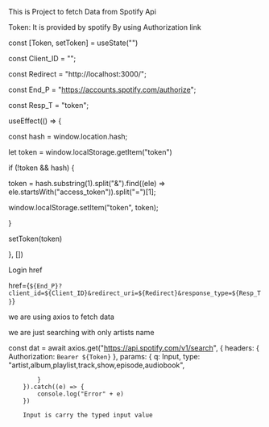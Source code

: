 This is Project to fetch Data from Spotify Api


Token: It is provided by spotify By using Authorization link

const [Token, setToken] = useState("")

const Client_ID = "";

const Redirect = "http://localhost:3000/";

const End_P = "https://accounts.spotify.com/authorize";

const Resp_T = "token";

useEffect(() => {

const hash = window.location.hash;

let token = window.localStorage.getItem("token")

if (!token && hash) {

token = hash.substring(1).split("&").find((ele) => ele.startsWith("access_token")).split("=")[1];

window.localStorage.setItem("token", token);

}

setToken(token)

  }, [])
  

Login href 

href={`${End_P}?client_id=${Client_ID}&redirect_uri=${Redirect}&response_type=${Resp_T}`}


we are using axios to fetch data
<!-- >>>npm i axios -->

we are just searching with only artists name

const dat = await axios.get("https://api.spotify.com/v1/search", {
            headers: {
                Authorization: `Bearer ${Token}`
            },
            params: {
                q: Input,
                type: "artist,album,playlist,track,show,episode,audiobook",

            }
        }).catch((e) => {
            console.log("Error" + e)
        })

        Input is carry the typed input value

        

